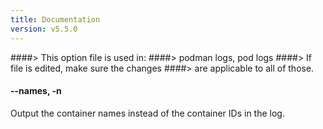 ```yaml
---
title: Documentation
version: v5.5.0
---
```


####> This option file is used in:
####>   podman logs, pod logs
####> If file is edited, make sure the changes
####> are applicable to all of those.
#### **--names**, **-n**

Output the container names instead of the container IDs in the log.
